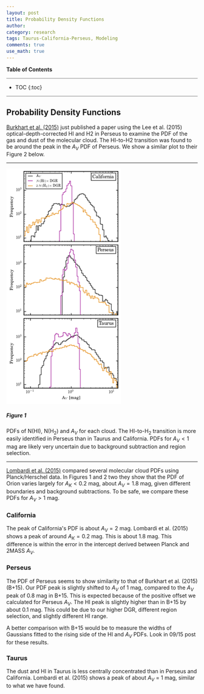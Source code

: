 ```yaml
---
layout: post
title: Probability Density Functions
author:
category: research
tags: Taurus-California-Perseus, Modeling
comments: true
use_math: true
---
```


**Table of Contents**

<hr style="height:2px; background-color:#b6b6b6"/>

* TOC
{:toc}

<hr style="height:2px; background-color:#b6b6b6"/>

## **Probability Density Functions**

[Burkhart et al. (2015)](http://adsabs.harvard.edu/abs/2015arXiv150902889B) just
published a paper using the Lee et al. (2015) optical-depth-corrected HI and H2
in Perseus to examine the PDF of the gas and dust of the molecular cloud. The
HI-to-H2 transition was found to be around the peak in the $A_V$ PDF of Perseus.
We show a similar plot to their Figure 2 below.

***

<img src="/images/2015-09-11/multicloud_pdfs.png" style="width: 60%"/>

##### **Figure 1** #####

PDFs of N(HI), N(H$_2$) and $A_V$ for each cloud. The HI-to-H$_2$ transition is
more easily identified in Perseus than in Taurus and California. PDFs for $A_V
< 1$ mag are likely very uncertain due to background subtraction and region
selection.

***

[Lombardi et al.  (2015)](http://www.aanda.org/10.1051/0004-6361/201525650)
compared several molecular cloud PDFs using Planck/Herschel data. In Figures 1
and 2 two they show that the PDF of Orion varies largely for $A_K < 0.2$ mag,
about $A_V = 1.8$ mag, given different boundaries and background subtractions.
To be safe, we compare these PDFs for $A_V > 1$ mag. 

### California

The peak of California's PDF is about $A_V = 2$ mag. Lombardi et al. (2015)
shows a peak of around $A_K = 0.2$ mag. This is about 1.8 mag. This difference
is within the error in the intercept derived between Planck and 2MASS $A_V$.

### Perseus

The PDF of Perseus seems to show similarity to that of Burkhart et al. (2015)
(B+15). Our PDF peak is slightly shifted to $A_V$ of 1 mag, compared to the
$A_V$ peak of 0.8 mag in B+15. This is expected because of the positive offset
we calculated for Perseus $A_V$. The HI peak is slightly higher than in B+15 by
about 0.1 mag. This could be due to our higher DGR, different region selection,
and slightly different HI range.

A better comparison with B+15 would be to measure the widths of Gaussians
fitted to the rising side of the HI and $A_V$ PDFs. Look in 09/15 post for
these results.

### Taurus

The dust and HI in Taurus is less centrally concentrated than in Perseus and
California. Lombardi et al. (2015) shows a peak of about $A_V$ = 1 mag, similar
to what we have found.

